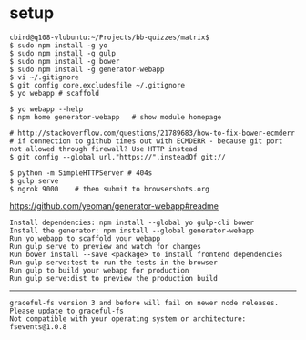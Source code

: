 # setup

    cbird@q108-vlubuntu:~/Projects/bb-quizzes/matrix$ 
    $ sudo npm install -g yo
    $ sudo npm install -g gulp
    $ sudo npm install -g bower
    $ sudo npm install -g generator-webapp
    $ vi ~/.gitignore
    $ git config core.excludesfile ~/.gitignore
    $ yo webapp # scaffold 

    $ yo webapp --help
    $ npm home generator-webapp   # show module homepage

    # http://stackoverflow.com/questions/21789683/how-to-fix-bower-ecmderr
    # if connection to github times out with ECMDERR - because git port not allowed through firewall? Use HTTP instead
    $ git config --global url."https://".insteadOf git://

    $ python -m SimpleHTTPServer # 404s
    $ gulp serve
    $ ngrok 9000    # then submit to browsershots.org

https://github.com/yeoman/generator-webapp#readme

    Install dependencies: npm install --global yo gulp-cli bower
    Install the generator: npm install --global generator-webapp
    Run yo webapp to scaffold your webapp
    Run gulp serve to preview and watch for changes
    Run bower install --save <package> to install frontend dependencies
    Run gulp serve:test to run the tests in the browser
    Run gulp to build your webapp for production
    Run gulp serve:dist to preview the production build



---

    graceful-fs version 3 and before will fail on newer node releases. Please update to graceful-fs
    Not compatible with your operating system or architecture: fsevents@1.0.8